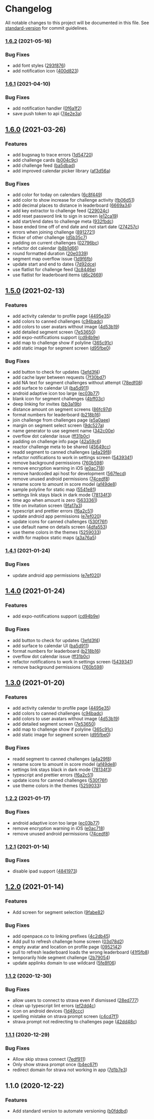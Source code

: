 # Changelog

All notable changes to this project will be documented in this file. See [standard-version](https://github.com/conventional-changelog/standard-version) for commit guidelines.

### [1.6.2](https://github.com/openpace/app/compare/v1.6.1...v1.6.2) (2021-05-16)


### Bug Fixes

* add font styles ([293f876](https://github.com/openpace/app/commit/293f87640c78916ded79eb73427e568d0548d2db))
* add notification icon ([400d823](https://github.com/openpace/app/commit/400d823a870ea1aa4b0f4dd4e1d807aea5f15056))

### [1.6.1](https://github.com/openpace/app/compare/v1.6.0...v1.6.1) (2021-04-10)


### Bug Fixes

* add notification handler ([0f6a1f2](https://github.com/openpace/app/commit/0f6a1f20675bfc91bd0e59827819d42114da8e6e))
* save push token to api ([74e2e3a](https://github.com/openpace/app/commit/74e2e3a60f864394beae565a3b6cb605cf68e711))

## [1.6.0](https://github.com/openpace/app/compare/v1.5.0...v1.6.0) (2021-03-26)


### Features

* add bugsnag to trace errors ([1d54720](https://github.com/openpace/app/commit/1d54720f8765a2f8fa8a6b09b4293910d5a4aa25))
* add challenge cards ([b004c9c](https://github.com/openpace/app/commit/b004c9c7c0d457a6c029f640c65d5f140ec08b89))
* add challenge feed ([ba5dbad](https://github.com/openpace/app/commit/ba5dbadc08a121058eae79d48d3c63615bd8e310))
* add improved calendar picker library ([af3d56a](https://github.com/openpace/app/commit/af3d56ab411d3590eff866f658a6c5a4f5c21e6c))


### Bug Fixes

* add color for today on calendars ([6c8f449](https://github.com/openpace/app/commit/6c8f44906316d0a4b44600c65a982b08656e515a))
* add color to show increase for challenge activity ([fb06d51](https://github.com/openpace/app/commit/fb06d5142bc08f43137ec4959ebd139c851a12e5))
* add decimal places to distance in leaderboard ([6669a34](https://github.com/openpace/app/commit/6669a34ea0cc1ea723c2ff9c464a74373d3a5b20))
* add key extractor to challenge feed ([229024c](https://github.com/openpace/app/commit/229024cef833de86d5ce3b913dd40853fd6e86b6))
* add reset password link to sign in screen ([e12ca19](https://github.com/openpace/app/commit/e12ca196060b7aad15a6b965e64c9172a6c84ba5))
* add start/end dates to challenge meta ([932fbdc](https://github.com/openpace/app/commit/932fbdc70a770d7155e0790662f63cfbf350a8c8))
* base ended time off of end date and not start date ([274257c](https://github.com/openpace/app/commit/274257c528d8462c2a24885b3620e493c5400117))
* errors when joining challenge ([8912721](https://github.com/openpace/app/commit/89127214d40fedd42f8661a17678add0a9304ab7))
* flicker of other challenge ([d5b35c7](https://github.com/openpace/app/commit/d5b35c7717afcf3c71fff3a6bfd7e5d7207172eb))
* padding on current challenges ([02796bc](https://github.com/openpace/app/commit/02796bc447d5e0dc3fc01c0703ac0705c58f5f5b))
* refactor dot calendar ([b8b1d66](https://github.com/openpace/app/commit/b8b1d66f3d4e0697972fe3cc6d45c56140e876f1))
* round formatted duration ([20e0339](https://github.com/openpace/app/commit/20e03394d8a75975df336b9ef2dd585cdab1066b))
* segment map overflow issue ([1d9f6fb](https://github.com/openpace/app/commit/1d9f6fb048b0c10c3d7b5ee20b05ab5cf307a46f))
* update start and end to dates ([7d92dce](https://github.com/openpace/app/commit/7d92dce6bd5fdb5e0dffe272b3710244d63039c9))
* use flatlist for challenge feed ([3c8446e](https://github.com/openpace/app/commit/3c8446e47416dd22900102b0689b08e414b75a14))
* use flatlist for leaderboard items ([d6c2669](https://github.com/openpace/app/commit/d6c26691bd2e36e380c82db7616d873d4f605eb1))

## [1.5.0](https://github.com/OpenPace/app/compare/v1.2.1...v1.5.0) (2021-02-13)


### Features

* add activity calendar to profile page ([4495e35](https://github.com/OpenPace/app/commit/4495e35bdbea46da5080ca5d35f2f4cb468a5515))
* add colors to canned challenges ([c94badc](https://github.com/OpenPace/app/commit/c94badcb89ce7abbae79528e540f385cafe70202))
* add colors to user avatars without image ([4d53b19](https://github.com/OpenPace/app/commit/4d53b191b7574440c1657fd33ac70171f8dc27d7))
* add detailed segment screen ([7e53650](https://github.com/OpenPace/app/commit/7e536509369127c64205173480ed855b85ad3e30))
* add expo-notifications support ([cd94b9e](https://github.com/OpenPace/app/commit/cd94b9ef54895bd8deaf6e88544fd51fbc53fa15))
* add map to challenge show if polyline ([365c91c](https://github.com/OpenPace/app/commit/365c91c7adce246cd48df68cf9cf68adb89c9964))
* add static image for segment screen ([d95fbe0](https://github.com/OpenPace/app/commit/d95fbe09f6d6b796e5ee3a4b14f8af817944b79c))


### Bug Fixes

* add button to check for updates ([3efd3f4](https://github.com/OpenPace/app/commit/3efd3f491f879c814ab904d2395479600bc4ca49))
* add cache layer between requests ([7f30bd7](https://github.com/OpenPace/app/commit/7f30bd7365eed78cd36ab0f9370f98be2c923df5))
* add NA text for segment challenges without attempt ([78edf08](https://github.com/OpenPace/app/commit/78edf082ae59e93ba77a2bfb77a893b3c98921ec))
* add surface to calendar UI ([ba5d911](https://github.com/OpenPace/app/commit/ba5d911ab1ff1cdf71791851327fcb2035a92eb1))
* android adaptive icon too large ([ec03b77](https://github.com/OpenPace/app/commit/ec03b77a617a5c2ac8335da1ee5368e60d41f8ce))
* blank icon for segment challenges ([4bff03c](https://github.com/OpenPace/app/commit/4bff03c0cf3164e1de1594c56c46e4a8327e4545))
* deep linking for invites ([bb3a19b](https://github.com/OpenPace/app/commit/bb3a19b7c4971bfde97ae5ee659617134ba3eb80))
* distance amount on segment screens ([86fc97d](https://github.com/OpenPace/app/commit/86fc97d459fa4796f832a36caa1696fd80bd9b0e))
* format numbers for leaderboard ([b218b16](https://github.com/OpenPace/app/commit/b218b16c301dba65052c0f06e31cb07cf58f54f0))
* join challenge from challenges page ([e5a0aee](https://github.com/OpenPace/app/commit/e5a0aee6fda65fb4c6df56e9190433624a0037bd))
* margin on segment select screen ([9dc527a](https://github.com/OpenPace/app/commit/9dc527a4f115c888f8d4b72c93698d5bd76ff1e9))
* name generator to use segment name ([342c00e](https://github.com/OpenPace/app/commit/342c00e9e9abae817f40525f06730bcbb7d696c0))
* overflow dot calendar issue ([ff31b0c](https://github.com/OpenPace/app/commit/ff31b0c291b04fc66ae5c90f75aa05ced6768d00))
* padding on challenge info page ([42a59c6](https://github.com/OpenPace/app/commit/42a59c638722248ad21fbeb1a2e92a79a97b8bab))
* reactor challenge meta to be shared ([45649cc](https://github.com/OpenPace/app/commit/45649ccecd1688c89c91b29e9d6b241c666364cf))
* readd segment to canned challenges ([a4a29f8](https://github.com/OpenPace/app/commit/a4a29f8aea8ece81115a6df66e19c551af95b9bc))
* refactor notifications to work in settings screen ([5439341](https://github.com/OpenPace/app/commit/5439341eb4efe095f125e6c0a766af8f99b84b12))
* remove background permissions ([760b598](https://github.com/OpenPace/app/commit/760b598828567961613ce8bf2b31ce58ba9dce4c))
* remove encryption warning in iOS ([e0ac718](https://github.com/OpenPace/app/commit/e0ac718b9fa2d2210f4f864955670a43a913d159))
* remove hardcoded api host for development ([567fecd](https://github.com/OpenPace/app/commit/567fecd199698bf02cee4813f0192e16e903c928))
* remove unused android permissions ([74cedf8](https://github.com/OpenPace/app/commit/74cedf8bf1074b87323c2fd0d022c106a7cd2c64))
* rename score to amount in score model ([af49de8](https://github.com/OpenPace/app/commit/af49de87fe3939ed74f58cd272a446f949c2e029))
* sample polyline for static map ([5541e81](https://github.com/OpenPace/app/commit/5541e8159fe82febab6eb1aa19a6d3842fe609fd))
* settings link stays black in dark mode ([78134f3](https://github.com/OpenPace/app/commit/78134f313320b2a2a7dfcec8d30d6ef8bb795586))
* time ago when amount is zero ([5633361](https://github.com/OpenPace/app/commit/563336183cfd6e8085b150a9fdcbc7c022cda3e8))
* title on invitation screen ([9fa17a3](https://github.com/OpenPace/app/commit/9fa17a3c1f7ab3f6900e6d7429dc74bd8fa60cda))
* typescript and prettier errors ([f6a2c51](https://github.com/OpenPace/app/commit/f6a2c5136f3072682198621d752515be366b7dc9))
* update android app permissions ([e7ef020](https://github.com/OpenPace/app/commit/e7ef020b342e071356cae811ad4b25f7807c28cd))
* update icons for canned challenges ([530f76f](https://github.com/OpenPace/app/commit/530f76f79724f63a9ab72db427a84d01bbff67dc))
* use default name on details screen ([4dfa553](https://github.com/OpenPace/app/commit/4dfa553ccd60a531f878896806de900e5339eadd))
* use theme colors in the themes ([5259033](https://github.com/OpenPace/app/commit/5259033d43a7c9ae0e65356754fe1cb2aefbb39c))
* width for mapbox static maps ([a3a76a5](https://github.com/OpenPace/app/commit/a3a76a5147fbef973ff0b820fba594b1f2611afe))

### [1.4.1](https://github.com/openpace/app/compare/v1.4.0...v1.4.1) (2021-01-24)


### Bug Fixes

* update android app permissions ([e7ef020](https://github.com/openpace/app/commit/e7ef020b342e071356cae811ad4b25f7807c28cd))

## [1.4.0](https://github.com/openpace/app/compare/v1.3.0...v1.4.0) (2021-01-24)


### Features

* add expo-notifications support ([cd94b9e](https://github.com/openpace/app/commit/cd94b9ef54895bd8deaf6e88544fd51fbc53fa15))


### Bug Fixes

* add button to check for updates ([3efd3f4](https://github.com/openpace/app/commit/3efd3f491f879c814ab904d2395479600bc4ca49))
* add surface to calendar UI ([ba5d911](https://github.com/openpace/app/commit/ba5d911ab1ff1cdf71791851327fcb2035a92eb1))
* format numbers for leaderboard ([b218b16](https://github.com/openpace/app/commit/b218b16c301dba65052c0f06e31cb07cf58f54f0))
* overflow dot calendar issue ([ff31b0c](https://github.com/openpace/app/commit/ff31b0c291b04fc66ae5c90f75aa05ced6768d00))
* refactor notifications to work in settings screen ([5439341](https://github.com/openpace/app/commit/5439341eb4efe095f125e6c0a766af8f99b84b12))
* remove background permissions ([760b598](https://github.com/openpace/app/commit/760b598828567961613ce8bf2b31ce58ba9dce4c))

## [1.3.0](https://github.com/openpace/app/compare/v1.2.2...v1.3.0) (2021-01-20)


### Features

* add activity calendar to profile page ([4495e35](https://github.com/openpace/app/commit/4495e35bdbea46da5080ca5d35f2f4cb468a5515))
* add colors to canned challenges ([c94badc](https://github.com/openpace/app/commit/c94badcb89ce7abbae79528e540f385cafe70202))
* add colors to user avatars without image ([4d53b19](https://github.com/openpace/app/commit/4d53b191b7574440c1657fd33ac70171f8dc27d7))
* add detailed segment screen ([7e53650](https://github.com/openpace/app/commit/7e536509369127c64205173480ed855b85ad3e30))
* add map to challenge show if polyline ([365c91c](https://github.com/openpace/app/commit/365c91c7adce246cd48df68cf9cf68adb89c9964))
* add static image for segment screen ([d95fbe0](https://github.com/openpace/app/commit/d95fbe09f6d6b796e5ee3a4b14f8af817944b79c))


### Bug Fixes

* readd segment to canned challenges ([a4a29f8](https://github.com/openpace/app/commit/a4a29f8aea8ece81115a6df66e19c551af95b9bc))
* rename score to amount in score model ([af49de8](https://github.com/openpace/app/commit/af49de87fe3939ed74f58cd272a446f949c2e029))
* settings link stays black in dark mode ([78134f3](https://github.com/openpace/app/commit/78134f313320b2a2a7dfcec8d30d6ef8bb795586))
* typescript and prettier errors ([f6a2c51](https://github.com/openpace/app/commit/f6a2c5136f3072682198621d752515be366b7dc9))
* update icons for canned challenges ([530f76f](https://github.com/openpace/app/commit/530f76f79724f63a9ab72db427a84d01bbff67dc))
* use theme colors in the themes ([5259033](https://github.com/openpace/app/commit/5259033d43a7c9ae0e65356754fe1cb2aefbb39c))

### [1.2.2](https://github.com/openpace/app/compare/v1.2.1...v1.2.2) (2021-01-17)


### Bug Fixes

* android adaptive icon too large ([ec03b77](https://github.com/openpace/app/commit/ec03b77a617a5c2ac8335da1ee5368e60d41f8ce))
* remove encryption warning in iOS ([e0ac718](https://github.com/openpace/app/commit/e0ac718b9fa2d2210f4f864955670a43a913d159))
* remove unused android permissions ([74cedf8](https://github.com/openpace/app/commit/74cedf8bf1074b87323c2fd0d022c106a7cd2c64))

### [1.2.1](https://github.com/openpace/app/compare/v1.2.0...v1.2.1) (2021-01-14)


### Bug Fixes

* disable ipad support ([4841973](https://github.com/openpace/app/commit/4841973fc1d2503a5b2a607f683fd785ccb94a58))

## [1.2.0](https://github.com/openpace/app/compare/v1.1.2...v1.2.0) (2021-01-14)


### Features

* Add screen for segment selection ([9fabe82](https://github.com/openpace/app/commit/9fabe82fe4caedbd1db5220e49199dc396b21154))


### Bug Fixes

* add openpace.co to linking prefixes ([4c2db45](https://github.com/openpace/app/commit/4c2db45773358c0d530199aae7c79b0a83faa1e5))
* Add pull to refresh challenge home screen ([03d78d2](https://github.com/openpace/app/commit/03d78d2aff8f9109edc9a1c39aa37487bec78e6f))
* empty avatar and location on profile page ([0952142](https://github.com/openpace/app/commit/09521420073dff55ca9865faafbda66ac0602804))
* pull to refresh leaderboard loads the wrong leaderboard ([41f5fb8](https://github.com/openpace/app/commit/41f5fb8ac5127d92c575b34a66f13a4b6d1ad9d9))
* temporarily hide segment challenge ([2b79054](https://github.com/openpace/app/commit/2b79054935d3943df9a6e07d065ca66c42fa02cc))
* update applinks domain to use wildcard ([5fe8f06](https://github.com/openpace/app/commit/5fe8f0695a76705a91120f54dfce9810b0ff63d7))

### [1.1.2](https://github.com/openpace/app/compare/v1.1.1...v1.1.2) (2020-12-30)


### Bug Fixes

* allow users to connect to strava even if dismissed ([28ed777](https://github.com/openpace/app/commit/28ed777da724c0e03c3d9b7cefa1cc5280ae0f38))
* clean up typescript lint errors ([ef2dd4c](https://github.com/openpace/app/commit/ef2dd4c39420e95136109fd92886028ef5b5ae31))
* icon on android devices ([1d49ccc](https://github.com/openpace/app/commit/1d49ccc59c64ded06727acaa893858e14504092e))
* spelling mistake on strava prompt screen ([c4cd7f1](https://github.com/openpace/app/commit/c4cd7f18d08375c28c494a7fa199fda942060c91))
* strava prompt not redirecting to challenges page ([42dd48c](https://github.com/openpace/app/commit/42dd48c9f4da5cdc4864d67d6355e4bc4516bec5))

### [1.1.1](https://github.com/openpace/app/compare/v1.1.0...v1.1.1) (2020-12-29)


### Bug Fixes

* Allow skip strava connect ([7edf911](https://github.com/openpace/app/commit/7edf91143b0c921198ed16e16be7d2f6e398b7d7))
* Only show strava prompt once ([b4ec67f](https://github.com/openpace/app/commit/b4ec67f642ec8c365597fb305e2dbd07434a6374))
* redirect domain for strava not working in app ([7d1b7e3](https://github.com/openpace/app/commit/7d1b7e398e9594345526ec37920bc93f42b8256b))

## 1.1.0 (2020-12-22)


### Features

* Add standard version to automate versioning ([b0fddbd](https://github.com/openpace/app/commit/b0fddbd603b08bd9f8604a41e2af0088c37dc091))
